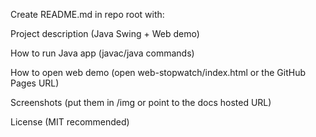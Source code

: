 Create README.md in repo root with:

Project description (Java Swing + Web demo)

How to run Java app (javac/java commands)

How to open web demo (open web-stopwatch/index.html or the GitHub Pages URL)

Screenshots (put them in /img or point to the docs hosted URL)

License (MIT recommended)
